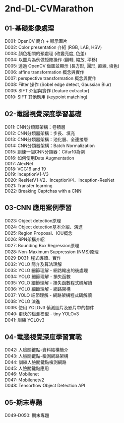 # 2nd-DL-CVMarathon
## 01-基礎影像處理
D001: OpenCV 簡介 + 顯示圖片  
D002: Color presentation 介紹 (RGB, LAB, HSV)  
D003: 顏色相關的預處理 (改變亮度, 色差)  
D004: 以圖片為例做矩陣操作 (翻轉, 縮放, 平移)  
D005: 透過 OpenCV 做圖並顯示 (長方形, 圓形, 直線, 填色)  
D006: affine transformation 概念與實作  
D007: perspective transformation 概念與實作  
D008: Filter 操作 (Sobel edge detect, Gaussian Blur)  
D009: SIFT 介紹與實作 (feature extractor)  
D010: SIFT 其他應用 (keypoint matching)  
## 02-電腦視覺深度學習基礎
D011: CNN分類器架構：卷積層  
D012: CNN分類器架構：步長、填充  
D013: CNN分類器架構：池化層、全連接層  
D014: CNN分類器架構：Batch Normalization  
D015: 訓練一個CNN分類器：Cifar10為例  
D016: 如何使用Data Augmentation  
D017: AlexNet  
D018: VGG16 and 19  
D019: InceptionV1-V3  
D020: ResNetV1-V2、InceptionV4、Inception-ResNet  
D021: Transfer learning  
D022: Breaking Captchas with a CNN  
## 03-CNN 應用案例學習
D023: Object detection原理  
D024: Object detection基本介紹、演進  
D025: Region Proposal、IOU概念  
D026: RPN架構介紹  
D027: Bounding Box Regression原理  
D028: Non-Maximum Suppression (NMS)原理  
D029-D031: 程式導讀、實作  
D032: YOLO 簡介及算法理解  
D033: YOLO 細節理解 - 網路輸出的後處理  
D034: YOLO 細節理解 - 損失函數  
D035: YOLO 細節理解 - 損失函數程式碼解讀  
D036: YOLO 細節理解 - 網路架構  
D037: YOLO 細節理解 - 網路架構程式碼解讀  
D038: YOLO 演進  
D039: 使用 YOLOv3 偵測圖片及影片中的物件  
D040: 更快的檢測模型 - tiny YOLOv3  
D041: 訓練 YOLOv3  
## 04-電腦視覺深度學習實戰
D042: 人臉關鍵點-資料結構簡介  
D043: 人臉關鍵點-檢測網路架構  
D044: 訓練人臉關鍵點檢測網路  
D045: 人臉關鍵點應用  
D046: Mobilenet  
D047: Ｍobilenetv2  
D048: Tensorflow Object Detection API  
## 05-期末專題
D049-D050: 期末專題
